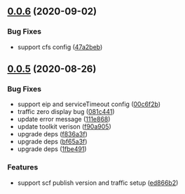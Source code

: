 ## [0.0.6](https://github.com/serverless-components/tencent-django/compare/v0.0.5...v0.0.6) (2020-09-02)


### Bug Fixes

* support cfs config ([47a2beb](https://github.com/serverless-components/tencent-django/commit/47a2beb9ff0c2e6da152f252d2f9082214844afd))

## [0.0.5](https://github.com/serverless-components/tencent-django/compare/v0.0.4...v0.0.5) (2020-08-26)


### Bug Fixes

* support eip and serviceTimeout config ([00c6f2b](https://github.com/serverless-components/tencent-django/commit/00c6f2b8e464845524e08e166b0631c6bacc3f6b))
* traffic zero display bug ([081c441](https://github.com/serverless-components/tencent-django/commit/081c441e47b4cdf0dc0db0c7acedb2a5d18f60f5))
* update error message ([111e868](https://github.com/serverless-components/tencent-django/commit/111e868ae4f52ed70419fe64fe99a921f136b520))
* update toolkit verison ([f90a905](https://github.com/serverless-components/tencent-django/commit/f90a905c2d84f3a8c676269442afb13a1ef5e862))
* upgrade deps ([f836a3f](https://github.com/serverless-components/tencent-django/commit/f836a3f4861fe7b397ee0a1d343378f019bae802))
* upgrade deps ([bf65a3f](https://github.com/serverless-components/tencent-django/commit/bf65a3f2bd42a7a23c025ad6596fdd4873af2af1))
* upgrade deps ([1fbe491](https://github.com/serverless-components/tencent-django/commit/1fbe49110f2771bad7e6155209ec912fc7fe4617))


### Features

* support scf publish version and traffic setup ([ed866b2](https://github.com/serverless-components/tencent-django/commit/ed866b238a15e7e9e119e5ece9ad9c7764a10a11))
